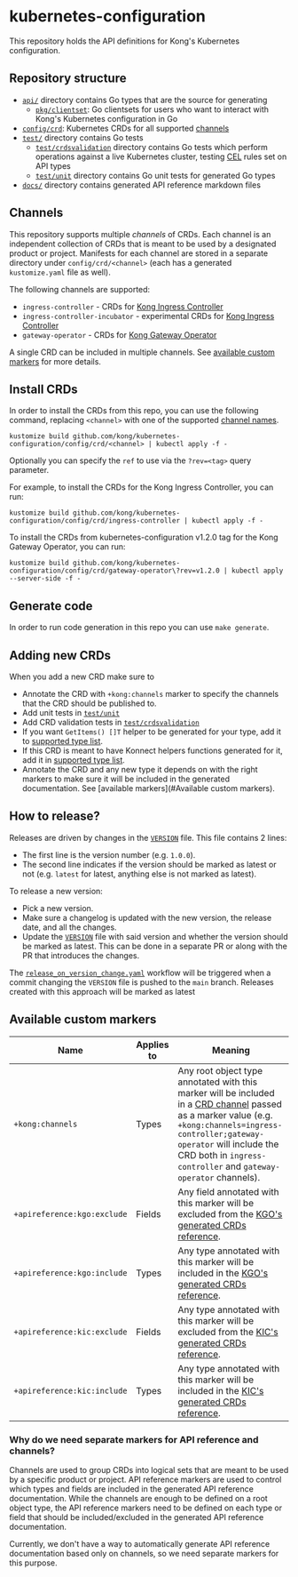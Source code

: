 # kubernetes-configuration

This repository holds the API definitions for Kong's Kubernetes configuration.

## Repository structure

- [`api/`][api] directory contains Go types that are the source for generating
  - [`pkg/clientset`][clientset]: Go clientsets for users who want to interact
    with Kong's Kubernetes configuration in Go
- [`config/crd`][crd]: Kubernetes CRDs for all supported [channels]
- [`test/`][test] directory contains Go tests
  - [`test/crdsvalidation`][testcrdsvalidation] directory contains Go tests which
    perform operations against a live Kubernetes cluster, testing [CEL][cel] rules
    set on API types
  - [`test/unit`][testunit] directory contains Go unit tests for generated Go types
- [`docs/`][docs] directory contains generated API reference markdown files

[api]: ./api/
[clientset]: ./pkg/clientset/
[crd]: ./config/crd
[docs]: ./docs/
[test]: ./test/
[testcrdsvalidation]: ./test/crdsvalidation
[testunit]: ./test/unit
[cel]: https://kubernetes.io/docs/reference/using-api/cel/
[channels]: #channels

## Channels

This repository supports multiple _channels_ of CRDs. Each channel is an independent collection
of CRDs that is meant to be used by a designated product or project. Manifests for each channel
are stored in a separate directory under `config/crd/<channel>` (each has a generated `kustomize.yaml` file as well).

The following channels are supported:
- `ingress-controller` - CRDs for [Kong Ingress Controller][kic]
- `ingress-controller-incubator` - experimental CRDs for [Kong Ingress Controller][kic]
- `gateway-operator` - CRDs for [Kong Gateway Operator][kgo]

A single CRD can be included in multiple channels. See [available custom markers](#available-custom-markers) for more details.

[kic]: https://github.com/kong/kubernetes-ingress-controller
[kgo]: https://github.com/kong/gateway-operator

## Install CRDs

In order to install the CRDs from this repo, you can use the following command, replacing 
`<channel>` with one of the supported [channel names](#channels).

```terminal
kustomize build github.com/kong/kubernetes-configuration/config/crd/<channel> | kubectl apply -f -
```

Optionally you can specify the `ref` to use via the `?rev=<tag>` query parameter.

For example, to install the CRDs for the Kong Ingress Controller, you can run:

```terminal
kustomize build github.com/kong/kubernetes-configuration/config/crd/ingress-controller | kubectl apply -f -
```

To install the CRDs from kubernetes-configuration v1.2.0 tag for the Kong Gateway Operator, you can run:

```terminal
kustomize build github.com/kong/kubernetes-configuration/config/crd/gateway-operator\?rev=v1.2.0 | kubectl apply --server-side -f -
```

## Generate code

In order to run code generation in this repo you can use `make generate`.

## Adding new CRDs

When you add a new CRD make sure to

- Annotate the CRD with `+kong:channels` marker to specify the channels that the CRD should be published to.
- Add unit tests in [`test/unit`][testunit]
- Add CRD validation tests in [`test/crdsvalidation`][testcrdsvalidation]
- If you want `GetItems() []T` helper to be generated for your type,
  add it to [supported type list][apitypes_funcs_gen_list].
- If this CRD is meant to have Konnect helpers functions generated for it,
  add it in [supported type list][apitypes_funcs_gen].
- Annotate the CRD and any new type it depends on with the right markers to make sure it will be included 
  in the generated documentation. See [available markers](#Available custom markers).

[crd_kustomization]: ./config/crd/kustomization.yaml
[apitypes_funcs_gen]: ./scripts/apitypes-funcs/supportedtypes.go
[apitypes_funcs_gen_list]: ./scripts/apitypes-funcs/supportedtypes.go#L112-114

## How to release?

Releases are driven by changes in the [`VERSION`](./VERSION) file.
This file contains 2 lines:

- The first line is the version number (e.g. `1.0.0`).
- The second line indicates if the version should be marked as latest or not
  (e.g. `latest` for latest, anything else is not marked as latest).

To release a new version:

- Pick a new version.
- Make sure a changelog is updated with the new version, the release date, and all the changes.
- Update the [`VERSION`](./VERSION) file with said version and whether the version should be marked as latest.
  This can be done in a separate PR or along with the PR that introduces the changes.

The [`release_on_version_change.yaml`][release_on_change_workflow]
workflow will be triggered when a commit changing the `VERSION` file is pushed to the `main` branch.
Releases created with this approach will be marked as latest

[release_on_change_workflow]: .github/workflows/release_on_version_change.yaml

## Available custom markers

| Name                        | Applies to | Meaning                                                                                                                                                                                                                                                                |
|-----------------------------|------------|------------------------------------------------------------------------------------------------------------------------------------------------------------------------------------------------------------------------------------------------------------------------|
| `+kong:channels`            | Types      | Any root object type annotated with this marker will be included in a [CRD channel](#channels) passed as a marker value (e.g. `+kong:channels=ingress-controller;gateway-operator` will include the CRD both in `ingress-controller` and `gateway-operator` channels). |
| `+apireference:kgo:exclude` | Fields     | Any field annotated with this marker will be excluded from the [KGO's generated CRDs reference][kgo-crd-ref].                                                                                                                                                          |
| `+apireference:kgo:include` | Types      | Any type annotated with this marker will be included in the [KGO's generated CRDs reference][kgo-crd-ref].                                                                                                                                                             |
| `+apireference:kic:exclude` | Fields     | Any type annotated with this marker will be excluded from the [KIC's generated CRDs reference][kic-crd-ref].                                                                                                                                                           |
| `+apireference:kic:include` | Types      | Any type annotated with this marker will be included in the [KIC's generated CRDs reference][kic-crd-ref].                                                                                                                                                             |

### Why do we need separate markers for API reference and channels?

Channels are used to group CRDs into logical sets that are meant to be used by a specific product or project.
API reference markers are used to control which types and fields are included in the generated API reference documentation.
While the channels are enough to be defined on a root object type, the API reference markers need to be defined on
each type or field that should be included/excluded in the generated API reference documentation.

Currently, we don't have a way to automatically generate API reference documentation based only on channels,
so we need separate markers for this purpose.

[kgo-crd-ref]: https://github.com/Kong/gateway-operator/blob/main/docs/api-reference.md
[kic-crd-ref]: https://github.com/kong/kubernetes-ingress-controller/blob/main/docs/api-reference.md

